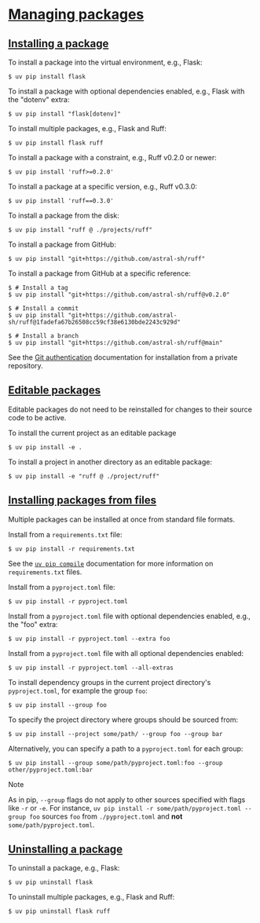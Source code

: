 # [Managing packages](#managing-packages)

## [Installing a package](#installing-a-package)

To install a package into the virtual environment, e.g., Flask:

```
$ uv pip install flask

```

To install a package with optional dependencies enabled, e.g., Flask with the "dotenv" extra:

```
$ uv pip install "flask[dotenv]"

```

To install multiple packages, e.g., Flask and Ruff:

```
$ uv pip install flask ruff

```

To install a package with a constraint, e.g., Ruff v0.2.0 or newer:

```
$ uv pip install 'ruff>=0.2.0'

```

To install a package at a specific version, e.g., Ruff v0.3.0:

```
$ uv pip install 'ruff==0.3.0'

```

To install a package from the disk:

```
$ uv pip install "ruff @ ./projects/ruff"

```

To install a package from GitHub:

```
$ uv pip install "git+https://github.com/astral-sh/ruff"

```

To install a package from GitHub at a specific reference:

```
$ # Install a tag
$ uv pip install "git+https://github.com/astral-sh/ruff@v0.2.0"

$ # Install a commit
$ uv pip install "git+https://github.com/astral-sh/ruff@1fadefa67b26508cc59cf38e6130bde2243c929d"

$ # Install a branch
$ uv pip install "git+https://github.com/astral-sh/ruff@main"

```

See the [Git authentication](../../concepts/authentication/git/) documentation for installation from a private repository.

## [Editable packages](#editable-packages)

Editable packages do not need to be reinstalled for changes to their source code to be active.

To install the current project as an editable package

```
$ uv pip install -e .

```

To install a project in another directory as an editable package:

```
$ uv pip install -e "ruff @ ./project/ruff"

```

## [Installing packages from files](#installing-packages-from-files)

Multiple packages can be installed at once from standard file formats.

Install from a `requirements.txt` file:

```
$ uv pip install -r requirements.txt

```

See the [`uv pip compile`](../compile/) documentation for more information on `requirements.txt` files.

Install from a `pyproject.toml` file:

```
$ uv pip install -r pyproject.toml

```

Install from a `pyproject.toml` file with optional dependencies enabled, e.g., the "foo" extra:

```
$ uv pip install -r pyproject.toml --extra foo

```

Install from a `pyproject.toml` file with all optional dependencies enabled:

```
$ uv pip install -r pyproject.toml --all-extras

```

To install dependency groups in the current project directory's `pyproject.toml`, for example the group `foo`:

```
$ uv pip install --group foo

```

To specify the project directory where groups should be sourced from:

```
$ uv pip install --project some/path/ --group foo --group bar

```

Alternatively, you can specify a path to a `pyproject.toml` for each group:

```
$ uv pip install --group some/path/pyproject.toml:foo --group other/pyproject.toml:bar

```

Note

As in pip, `--group` flags do not apply to other sources specified with flags like `-r` or `-e`. For instance, `uv pip install -r some/path/pyproject.toml --group foo` sources `foo` from `./pyproject.toml` and **not** `some/path/pyproject.toml`.

## [Uninstalling a package](#uninstalling-a-package)

To uninstall a package, e.g., Flask:

```
$ uv pip uninstall flask

```

To uninstall multiple packages, e.g., Flask and Ruff:

```
$ uv pip uninstall flask ruff

```
